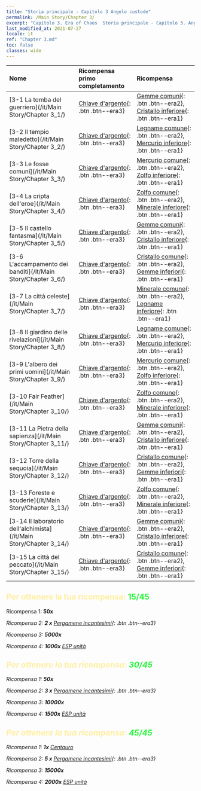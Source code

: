```yaml
---
title: "Storia principale - Capitolo 3 Angelo custode"
permalink: /Main Story/Chapter 3/
excerpt: "Capitolo 3. Era of Chaos  Storia principale - Capitolo 3. Angelo custode"
last_modified_at: 2021-07-27
locale: it
ref: "Chapter 3.md"
toc: false
classes: wide
---
```


  | Nome |  Ricompensa primo completamento | Ricompensa |
  |:------------|:------------|:------------| 
  | [3-1 La tomba del guerriero](/it/Main Story/Chapter 3_1/) | [Chiave d'argento](/ItemsIT/con_693/){: .btn .btn--era3} | [Gemme comuni](/ItemsIT/mat_10/){: .btn .btn--era2}, [Cristallo inferiore](/ItemsIT/mat_5/){: .btn .btn--era1} |
  | [3-2 Il tempio maledetto](/it/Main Story/Chapter 3_2/) | [Chiave d'argento](/ItemsIT/con_693/){: .btn .btn--era3} | [Legname comune](/ItemsIT/mat_7/){: .btn .btn--era2}, [Mercurio inferiore](/ItemsIT/mat_2/){: .btn .btn--era1} |
  | [3-3 Le fosse comuni](/it/Main Story/Chapter 3_3/) | [Chiave d'argento](/ItemsIT/con_693/){: .btn .btn--era3} | [Mercurio comune](/ItemsIT/mat_8/){: .btn .btn--era2}, [Zolfo inferiore](/ItemsIT/mat_3/){: .btn .btn--era1} |
  | [3-4 La cripta dell'eroe](/it/Main Story/Chapter 3_4/) | [Chiave d'argento](/ItemsIT/con_693/){: .btn .btn--era3} | [Zolfo comune](/ItemsIT/mat_9/){: .btn .btn--era2}, [Minerale inferiore](/ItemsIT/mat_1/){: .btn .btn--era1} |
  | [3-5 Il castello fantasma](/it/Main Story/Chapter 3_5/) | [Chiave d'argento](/ItemsIT/con_693/){: .btn .btn--era3} | [Gemme comuni](/ItemsIT/mat_10/){: .btn .btn--era2}, [Cristallo inferiore](/ItemsIT/mat_5/){: .btn .btn--era1} |
  | [3-6 L'accampamento dei banditi](/it/Main Story/Chapter 3_6/) | [Chiave d'argento](/ItemsIT/con_693/){: .btn .btn--era3} | [Cristallo comune](/ItemsIT/mat_11/){: .btn .btn--era2}, [Gemme inferiori](/ItemsIT/mat_4/){: .btn .btn--era1} |
  | [3-7 La città celeste](/it/Main Story/Chapter 3_7/) | [Chiave d'argento](/ItemsIT/con_693/){: .btn .btn--era3} | [Minerale comune](/ItemsIT/mat_6/){: .btn .btn--era2}, [Legname inferiore](/ItemsIT/mat_1/){: .btn .btn--era1} |
  | [3-8 Il giardino delle rivelazioni](/it/Main Story/Chapter 3_8/) | [Chiave d'argento](/ItemsIT/con_693/){: .btn .btn--era3} | [Legname comune](/ItemsIT/mat_7/){: .btn .btn--era2}, [Mercurio inferiore](/ItemsIT/mat_2/){: .btn .btn--era1} |
  | [3-9 L'albero dei primi uomini](/it/Main Story/Chapter 3_9/) | [Chiave d'argento](/ItemsIT/con_693/){: .btn .btn--era3} | [Mercurio comune](/ItemsIT/mat_8/){: .btn .btn--era2}, [Zolfo inferiore](/ItemsIT/mat_3/){: .btn .btn--era1} |
  | [3-10 Fair Feather](/it/Main Story/Chapter 3_10/) | [Chiave d'argento](/ItemsIT/con_693/){: .btn .btn--era3} | [Zolfo comune](/ItemsIT/mat_9/){: .btn .btn--era2}, [Minerale inferiore](/ItemsIT/mat_1/){: .btn .btn--era1} |
  | [3-11 La Pietra della sapienza](/it/Main Story/Chapter 3_11/) | [Chiave d'argento](/ItemsIT/con_693/){: .btn .btn--era3} | [Gemme comuni](/ItemsIT/mat_10/){: .btn .btn--era2}, [Cristallo inferiore](/ItemsIT/mat_5/){: .btn .btn--era1} |
  | [3-12 Torre della sequoia](/it/Main Story/Chapter 3_12/) | [Chiave d'argento](/ItemsIT/con_693/){: .btn .btn--era3} | [Cristallo comune](/ItemsIT/mat_11/){: .btn .btn--era2}, [Gemme inferiori](/ItemsIT/mat_4/){: .btn .btn--era1} |
  | [3-13 Foreste e scuderie](/it/Main Story/Chapter 3_13/) | [Chiave d'argento](/ItemsIT/con_693/){: .btn .btn--era3} | [Zolfo comune](/ItemsIT/mat_9/){: .btn .btn--era2}, [Minerale inferiore](/ItemsIT/mat_1/){: .btn .btn--era1} |
  | [3-14 Il laboratorio dell'alchimista](/it/Main Story/Chapter 3_14/) | [Chiave d'argento](/ItemsIT/con_693/){: .btn .btn--era3} | [Gemme comuni](/ItemsIT/mat_10/){: .btn .btn--era2}, [Cristallo inferiore](/ItemsIT/mat_5/){: .btn .btn--era1} |
  | [3-15 La città del peccato](/it/Main Story/Chapter 3_15/) | [Chiave d'argento](/ItemsIT/con_693/){: .btn .btn--era3} | [Cristallo comune](/ItemsIT/mat_11/){: .btn .btn--era2}, [Gemme inferiori](/ItemsIT/mat_4/){: .btn .btn--era1} |


## <span style="color: #ffeea0">Per ottenere la tua ricompensa: </span><span style="color: #27f73a">15/45</span>

 Ricompensa 1:  **50x** <i class="fas fa-gem"/>

 Ricompensa 2: **2 x** [Pergamene incantesimi](/ItemsIT/con_694/){: .btn .btn--era3}

 Ricompensa 3:  **5000x** <i class="fas fa-coins"/>

 Ricompensa 4:  **1000x** [ESP unità](/ItemsIT/con_902/)



## <span style="color: #ffeea0">Per ottenere la tua ricompensa: </span><span style="color: #27f73a">30/45</span>

 Ricompensa 1:  **50x** <i class="fas fa-gem"/>

 Ricompensa 2: **3 x** [Pergamene incantesimi](/ItemsIT/con_694/){: .btn .btn--era3}

 Ricompensa 3:  **10000x** <i class="fas fa-coins"/>

 Ricompensa 4:  **1500x** [ESP unità](/ItemsIT/con_902/)



## <span style="color: #ffeea0">Per ottenere la tua ricompensa: </span><span style="color: #27f73a">45/45</span>

 Ricompensa 1:  **1x** [Centauro](/it/units/Centaur/)

 Ricompensa 2: **5 x** [Pergamene incantesimi](/ItemsIT/con_694/){: .btn .btn--era3}

 Ricompensa 3:  **15000x** <i class="fas fa-coins"/>

 Ricompensa 4:  **2000x** [ESP unità](/ItemsIT/con_902/)

